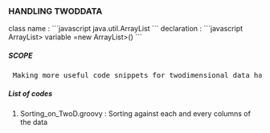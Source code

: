 <h3>HANDLING TWODDATA </h3>
class name  : 
```javascript 
java.util.ArrayList 
``` 
declaration : 
```javascript 
ArrayList<ArrayList<Object>> variable =new ArrayList<ArrayList<Object>>()
```
<h5>SCOPE </h5>
<pre> Making more useful code snippets for twodimensional data handling, Matrix operations and data extraction. </pre>
  <h5> List of codes </h5>
<ol>
<li>Sorting_on_TwoD.groovy : Sorting against each and every columns of the data
</ol>
